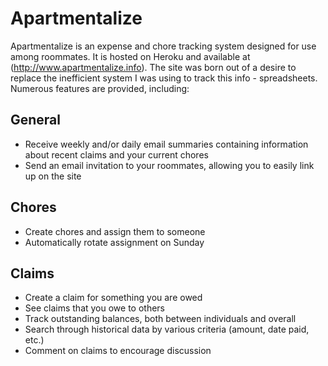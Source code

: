 Apartmentalize
==============

Apartmentalize is an expense and chore tracking system designed for use among roommates. It is hosted on Heroku and available at (http://www.apartmentalize.info). The site was born out of a desire to replace the inefficient system I was using to track this info - spreadsheets. Numerous features are provided, including:

General
-------
- Receive weekly and/or daily email summaries containing information about recent claims and your current chores
- Send an email invitation to your roommates, allowing you to easily link up on the site

Chores
------
- Create chores and assign them to someone
- Automatically rotate assignment on Sunday


Claims
------
- Create a claim for something you are owed
- See claims that you owe to others
- Track outstanding balances, both between individuals and overall
- Search through historical data by various criteria (amount, date paid, etc.)
- Comment on claims to encourage discussion

